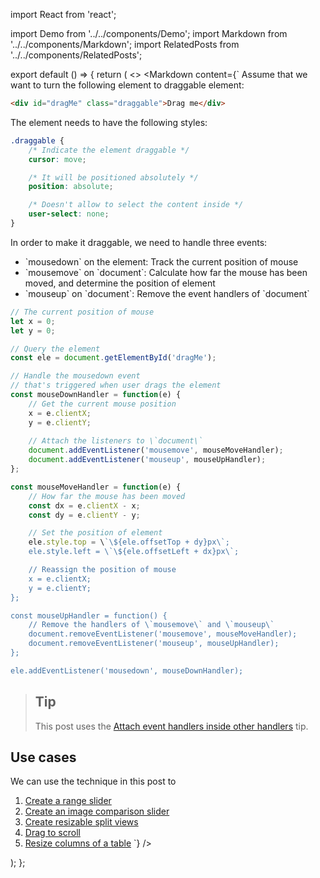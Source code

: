 import React from 'react';

import Demo from '../../components/Demo';
import Markdown from '../../components/Markdown';
import RelatedPosts from '../../components/RelatedPosts';

export default () => {
    return (
<>
<Markdown
    content={`
Assume that we want to turn the following element to draggable element:

~~~ html
<div id="dragMe" class="draggable">Drag me</div>
~~~

The element needs to have the following styles:

~~~ css
.draggable {
    /* Indicate the element draggable */
    cursor: move;

    /* It will be positioned absolutely */
    position: absolute;

    /* Doesn't allow to select the content inside */
    user-select: none;
}
~~~

In order to make it draggable, we need to handle three events:

* \`mousedown\` on the element: Track the current position of mouse
* \`mousemove\` on \`document\`: Calculate how far the mouse has been moved, and determine the position of element
* \`mouseup\` on \`document\`: Remove the event handlers of \`document\`

~~~ javascript
// The current position of mouse
let x = 0;
let y = 0;

// Query the element
const ele = document.getElementById('dragMe');

// Handle the mousedown event
// that's triggered when user drags the element
const mouseDownHandler = function(e) {
    // Get the current mouse position
    x = e.clientX;
    y = e.clientY;
    
    // Attach the listeners to \`document\`
    document.addEventListener('mousemove', mouseMoveHandler);
    document.addEventListener('mouseup', mouseUpHandler);
};

const mouseMoveHandler = function(e) {
    // How far the mouse has been moved
    const dx = e.clientX - x;
    const dy = e.clientY - y;

    // Set the position of element
    ele.style.top = \`\${ele.offsetTop + dy}px\`; 
    ele.style.left = \`\${ele.offsetLeft + dx}px\`;

    // Reassign the position of mouse
    x = e.clientX;
    y = e.clientY;
};

const mouseUpHandler = function() {
    // Remove the handlers of \`mousemove\` and \`mouseup\`
    document.removeEventListener('mousemove', mouseMoveHandler);
    document.removeEventListener('mouseup', mouseUpHandler);
};

ele.addEventListener('mousedown', mouseDownHandler);
~~~

> ## Tip
>
> This post uses the [Attach event handlers inside other handlers](/attach-event-handlers-inside-other-handlers) tip.

## Use cases

We can use the technique in this post to 

1. [Create a range slider](/create-a-range-slider)
2. [Create an image comparison slider](/create-an-image-comparison-slider)
3. [Create resizable split views](/create-resizable-split-views)
4. [Drag to scroll](/drag-to-scroll)
5. [Resize columns of a table](/resize-columns-of-a-table)
`}
/>
<Demo src='/demo/make-a-draggable-element/index.html' />
<RelatedPosts
    slugs={[
        'attach-event-handlers-inside-other-handlers',
        'attach-or-detach-an-event-handler',
        'calculate-the-mouse-position-relative-to-an-element',
        'create-a-range-slider',
        'create-an-image-comparison-slider',
        'create-resizable-split-views',
        'drag-and-drop-element-in-a-list',
        'drag-and-drop-table-column',
        'drag-and-drop-table-row',
        'drag-to-scroll',
        'make-a-resizable-element',
        'resize-columns-of-a-table',
        'set-css-style-for-an-element',
        'show-a-ghost-element-when-dragging-an-element',
        'zoom-an-image',
    ]}
/>
</>
    );
};
